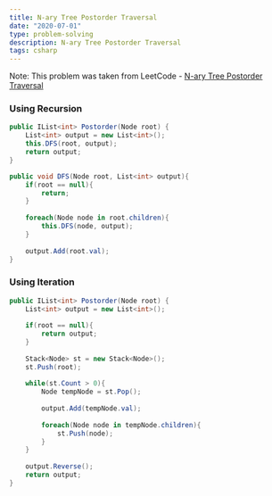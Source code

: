 ```yaml
---
title: N-ary Tree Postorder Traversal
date: "2020-07-01"
type: problem-solving
description: N-ary Tree Postorder Traversal
tags: csharp
---
```


Note: This problem was taken from LeetCode - [N-ary Tree Postorder Traversal](https://leetcode.com/problems/n-ary-tree-postorder-traversal/)

### Using Recursion

```csharp
public IList<int> Postorder(Node root) {
	List<int> output = new List<int>();
	this.DFS(root, output);
	return output;
}

public void DFS(Node root, List<int> output){
	if(root == null){
		return;
	}
	
	foreach(Node node in root.children){
		this.DFS(node, output);    
	}
	
	output.Add(root.val);
}
```

### Using Iteration

```csharp
public IList<int> Postorder(Node root) {
	List<int> output = new List<int>();
	
	if(root == null){
		return output;
	}
	
	Stack<Node> st = new Stack<Node>();
	st.Push(root);
	
	while(st.Count > 0){
		Node tempNode = st.Pop();
		
		output.Add(tempNode.val);
		
		foreach(Node node in tempNode.children){
			st.Push(node);
		}
	}
	
	output.Reverse();
	return output;
}
```
